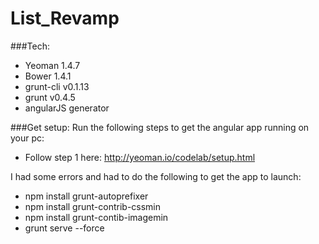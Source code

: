 # List_Revamp

###Tech:
* Yeoman 1.4.7
* Bower 1.4.1
* grunt-cli v0.1.13
* grunt v0.4.5
* angularJS generator

###Get setup:
Run the following steps to get the angular app running on your pc:
* Follow step 1 here: http://yeoman.io/codelab/setup.html

I had some errors and had to do the following to get the app to launch:
* npm install grunt-autoprefixer
* npm install grunt-contrib-cssmin
* npm install grunt-contib-imagemin
* grunt serve --force
